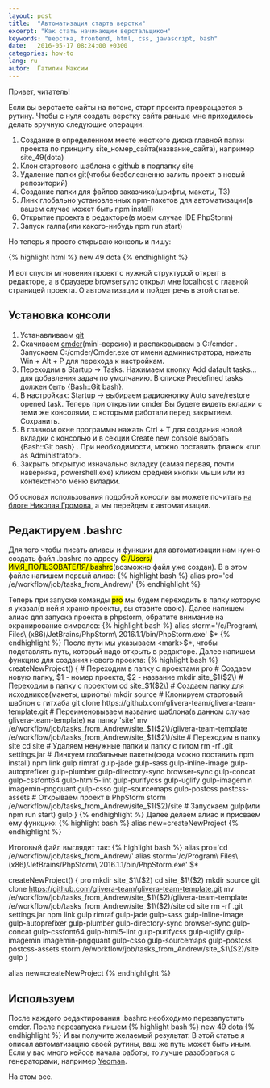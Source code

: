 ```yaml
---
layout: post
title:  "Автоматизация старта верстки"
excerpt: "Как стать начинающим верстальщиком"
keywords: "верстка, frontend, html, css, javascript, bash"
date:   2016-05-17 08:24:00 +0300
categories: how-to
lang: ru
autor:  Гатилин Максим
---
```

Привет, читатель!

Если вы верстаете сайты на потоке, старт проекта превращается в рутину. Чтобы с нуля создать верстку сайта раньше мне приходилось делать вручную следующие операции:

1. Создание в определенном месте жесткого диска главной папки проекта по принципу site_номер_сайта(название_сайта), например site_49(dota)
2. Клон стартового шаблона с github в подпапку site
3. Удаление папки git(чтобы безболезненно залить проект в новый репозиторий)
4. Создание папки для файлов заказчика(шрифты, макеты, ТЗ)
5. Линк глобально установленных npm-пакетов для автоматизации(в вашем случае может быть npm install)
6. Открытие проекта в редакторе(в моем случае IDE PhpStorm)
7. Запуск галпа(или какого-нибудь npm run start)

Но теперь я просто открываю консоль и пишу:

{% highlight html %}
new 49 dota
{% endhighlight %}

И вот спустя мгновения проект с нужной структурой открыт в редакторе, а в браузере browsersync открыл мне localhost с главной страницей проекта.
О автоматизации и пойдет речь в этой статье.

## Установка консоли
1. Устанавливаем <a href="https://git-scm.com/download/win" target="_blank">git</a>
2. Скачиваем <a href="http://cmder.net">cmder</a>(mini-версию) и распаковываем в C:/cmder . Запускаем C:/cmder/Cmder.exe от имени администратора, нажать Win + Alt + P для перехода к настройкам.
3. Переходим в Startup → Tasks. Нажимаем кнопку Add dafault tasks... для добавления задач по умолчанию. В списке Predefined tasks должен быть {Bash::Git bash}.
4. В настройках: Startup → выбираем радиокнопку Auto save/restore opened task. Теперь при открытии cmder Вы будете видеть вкладки с теми же консолями, с которыми работали перед закрытием. Сохранить.
5. В главном окне программы нажать Ctrl + T для создания новой вкладки с консолью и в секции Create new console выбрать {Bash::Git bash} . При необходимости, можно поставить флажок «run as Administrator».
6. Закрыть открытую изначально вкладку (самая первая, почти наверняка, powershell.exe) кликом средней кнопки мыши или из контекстного меню вкладки.

Об основах использования подобной консоли вы можете почитать <a href="http://nicothin.pro/page/console-windows" target="_blank">на блоге Николая Громова</a>, а мы перейдем к автоматизации.

## Редактируем .bashrc

Для того чтобы писать алиасы и функции для автоматизации нам нужно создать файл .bashrc по адресу <mark>C:/Users/ИМЯ_ПОЛЬЗОВАТЕЛЯ/.bashrc</mark>(возможно файл уже создан). В в этом файле напишем первый алиас:
{% highlight bash %}
alias pro='cd /e/workflow/job/tasks_from_Andrew/'
{% endhighlight %}

Теперь при запуске команды <mark>pro</mark> мы будем переходить в папку которую я указал(в ней я храню проекты, вы ставите свою). Далее напишем алиас для запуска проекта в phpstorm, обратите внимание на экранирование символов:
{% highlight bash %}
alias storm='/c/Program\ Files\ \(x86\)/JetBrains/PhpStorm\ 2016.1.1/bin/PhpStorm.exe' $*
{% endhighlight %}
После пути мы указываем <mark>$*</mark>, чтобы подставлять путь, который надо открыть в редакторе. Далее напишем функцию для создания нового проекта:
{% highlight bash %}
createNewProject() {
    # Переходим в папку с проектами
    pro
    # Создаем новую папку, $1 - номер проекта, $2 - название
    mkdir site_$1\($2\)
    # Переходим в папку с проектом
    cd site_$1\($2\)
    # Создаем папку для исходников(макеты, шрифты)
    mkdir source
    # Клонируем стартовый шаблон с гитхаба
    git clone https://github.com/glivera-team/glivera-team-template.git
    # Переименовываем название шаблона(в данном случае glivera-team-template) на папку 'site'
    mv /e/workflow/job/tasks_from_Andrew/site_$1\($2\)/glivera-team-template /e/workflow/job/tasks_from_Andrew/site_$1\($2\)/site
    # Переходим в папку site
    cd site
    # Удаляем ненужные папки и папку с гитом
    rm -rf .git settings.jar
    # Линкуем глобальные пакеты(сюда можно поставить npm install)
    npm link gulp rimraf gulp-jade gulp-sass gulp-inline-image gulp-autoprefixer gulp-plumber gulp-directory-sync browser-sync gulp-concat gulp-cssfont64 gulp-html5-lint gulp-purifycss gulp-uglify gulp-imagemin imagemin-pngquant gulp-csso gulp-sourcemaps gulp-postcss postcss-assets
    # Открываем проект в PhpStorm
    storm /e/workflow/job/tasks_from_Andrew/site_$1\($2\)/site
    # Запускаем gulp(или npm run start)
    gulp
}
{% endhighlight %}
Далее делаем алиас и присваем ему функцию:
{% highlight bash %}
alias new=createNewProject
{% endhighlight %}

Итоговый файл выглядит так:
{% highlight bash %}
alias pro='cd /e/workflow/job/tasks_from_Andrew/'
alias storm='/c/Program\ Files\ \(x86\)/JetBrains/PhpStorm\ 2016.1.1/bin/PhpStorm.exe' $*

createNewProject() {
    pro
    mkdir site_$1\($2\)
    cd site_$1\($2\)
    mkdir source
    git clone https://github.com/glivera-team/glivera-team-template.git
    mv /e/workflow/job/tasks_from_Andrew/site_$1\($2\)/glivera-team-template /e/workflow/job/tasks_from_Andrew/site_$1\($2\)/site
    cd site
    rm -rf .git settings.jar
    npm link gulp rimraf gulp-jade gulp-sass gulp-inline-image gulp-autoprefixer gulp-plumber gulp-directory-sync browser-sync gulp-concat gulp-cssfont64 gulp-html5-lint gulp-purifycss gulp-uglify gulp-imagemin imagemin-pngquant gulp-csso gulp-sourcemaps gulp-postcss postcss-assets
    storm /e/workflow/job/tasks_from_Andrew/site_$1\($2\)/site
    gulp
}

alias new=createNewProject
{% endhighlight %}

## Используем

После каждого редактирования .bashrc необходимо перезапустить cmder. После перезапуска пишем
{% highlight bash %}
new 49 dota
{% endhighlight %}
И вы получите желаемый результат. В этой статье я описал автоматизацию своей рутины, ваш же путь может быть иным. Если у вас много кейсов начала работы, то лучше разобраться с генераторами, например <a href="http://yeoman.io/" target="_blank">Yeoman</a>.

На этом все.